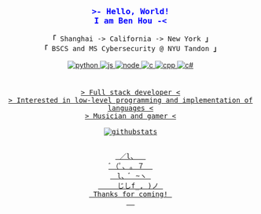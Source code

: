 <h3 align="center" style="color:blue">
  <samp><b>&gt;-</b>  Hello, World!<br> I am
    <b>Ben Hou</b>  <b>-&lt;</b>
  </samp>
  
</h3>
<p align="center">
  <samp>
    <b>「</b> Shanghai -> California -> New York <b>」</b>
    <br>
    <b>「</b> BSCS and MS Cybersecurity @ NYU Tandon <b>」</b>
    <br><br>
  </samp>
  <a href="https://github.com/LockonS483?tab=repositories"><img alt="python" src="https://img.shields.io/badge/python-3670A0?style=for-the-badge&logo=python&logoColor=ffdd54"/>
  <a href="https://github.com/LockonS483?tab=repositories"><img alt="js" src="https://img.shields.io/badge/javascript-%23323330.svg?style=for-the-badge&logo=javascript&logoColor=%23F7DF1E"/>
  <a href="https://github.com/LockonS483?tab=repositories"><img alt="node" src="https://img.shields.io/badge/node.js-6DA55F?style=for-the-badge&logo=node.js&logoColor=white"/>
  <a href="https://github.com/LockonS483?tab=repositories"><img alt="c" src="https://img.shields.io/badge/c-%2300599C.svg?style=for-the-badge&logo=c&logoColor=white"/>
  <a href="https://github.com/LockonS483?tab=repositories"><img alt="cpp" src="https://img.shields.io/badge/c++-%2300599C.svg?style=for-the-badge&logo=c%2B%2B&logoColor=white"/>
  <a href="https://github.com/LockonS483?tab=repositories"><img alt="c#" src="https://img.shields.io/badge/c%23-%23239120.svg?style=for-the-badge&logo=c-sharp&logoColor=white"/>
    
</p>
<h1> </h1>
<p align="center">
  <samp>
    > Full stack developer <<br>
    > Interested in low-level programming and implementation of languages <<br>
    > Musician and gamer <<br>
    <br>
    <img alt="githubstats" src="https://github-readme-stats.vercel.app/api?username=LockonS483">
  </samp>
  <br><br>
</p>

<p align="center">
  <pre align="center">
 ／l、  
ﾞ（ﾟ､ ｡ ７  
　l、ﾞ ~ヽ 
　   じしf_, )ノ 
 Thanks for coming! 
  </pre>
</p>
<!--
**LockonS483/LockonS483** is a ✨ _special_ ✨ repository because its `README.md` (this file) appears on your GitHub profile.

Here are some ideas to get you started:

- 🔭 I’m currently working on ...
- 🌱 I’m currently learning ...
- 👯 I’m looking to collaborate on ...
- 🤔 I’m looking for help with ...
- 💬 Ask me about ...
- 📫 How to reach me: ...
- 😄 Pronouns: ...
- ⚡ Fun fact: ...
-->
